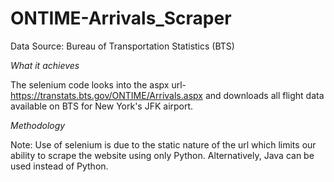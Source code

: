 # ONTIME-Arrivals_Scraper
Data Source: Bureau of Transportation Statistics (BTS)

*What it achieves*

The selenium code looks into the aspx url- https://transtats.bts.gov/ONTIME/Arrivals.aspx and downloads all flight data available on BTS for New York's JFK airport. 

*Methodology*




Note: Use of selenium is due to the static nature of the url which limits our ability to scrape the website using only Python. Alternatively, Java can be used instead of Python.


